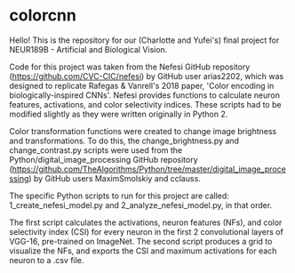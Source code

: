 # colorcnn

Hello! This is the repository for our (Charlotte and Yufei's) final project for NEUR189B - Artificial and Biological Vision.

Code for this project was taken from the Nefesi GitHub repository (https://github.com/CVC-CIC/nefesi) by GitHub user arias2202, which was designed to replicate Rafegas & Vanrell's 2018 paper, 'Color encoding in biologically-inspired CNNs'. Nefesi provides functions to calculate neuron features, activations, and color selectivity indices. These scripts had to be modified slightly as they were written originally in Python 2.

Color transformation functions were created to change image brightness and transformations. To do this, the change_brightness.py and change_contrast.py scripts were used from the Python/digital_image_processing GitHub repository (https://github.com/TheAlgorithms/Python/tree/master/digital_image_processing) by GitHub users MaximSmolskiy and cclauss.

The specific Python scripts to run for this project are called:
1_create_nefesi_model.py and 2_analyze_nefesi_model.py, in that order.

The first script calculates the activations, neuron features (NFs), and color selectivity index (CSI) for every neuron in the first 2 convolutional layers of VGG-16, pre-trained on ImageNet. The second script produces a grid to visualize the NFs, and exports the CSI and maximum activations for each neuron to a .csv file.
